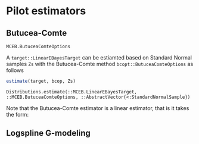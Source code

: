 # Pilot estimators

## Butucea-Comte 

```@docs
MCEB.ButuceaComteOptions
```

A `target::LinearEBayesTarget`  can be estiamted based on Standard Normal samples `Zs`
with the Butucea-Comte method `bcopt::ButuceaComteOptions` as follows

```julia
estimate(target, bcop, Zs)
```

```@docs
Distributions.estimate(::MCEB.LinearEBayesTarget, ::MCEB.ButuceaComteOptions, ::AbstractVector{<:StandardNormalSample})
``` 

Note that the Butucea-Comte estimator is a linear estimator, that is it takes the form:



## Logspline G-modeling

